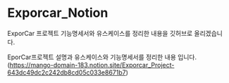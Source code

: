 # Exporcar_Notion
ExporCar 프로젝트 기능명세서와 유스케이스를 정리한 내용을 깃허브로 올리겠습니다.


EporCar프로젝트 설명과 유스케이스와 기능명세서를 정리한 내용 입니다.
(https://mango-domain-183.notion.site/Exporcar_Project-643dc49dc2c242db8cd05c033e8671b7)





